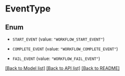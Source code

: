 # EventType

## Enum


* `START_EVENT` (value: `"WORKFLOW_START_EVENT"`)

* `COMPLETE_EVENT` (value: `"WORKFLOW_COMPLETE_EVENT"`)

* `FAIL_EVENT` (value: `"WORKFLOW_FAIL_EVENT"`)


[[Back to Model list]](../README.md#documentation-for-models) [[Back to API list]](../README.md#documentation-for-api-endpoints) [[Back to README]](../README.md)


